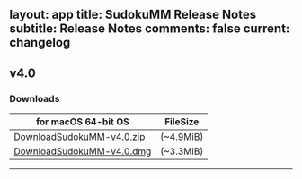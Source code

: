 layout: app
title: SudokuMM Release Notes
subtitle: Release Notes
comments: false
current: changelog
---

## v4.0
<script> GmagonUtils.$verNote('2017-06-27')</script>


### Downloads

for macOS 64-bit OS | FileSize
------------------------------ | -------------------------
[DownloadSudokuMM-v4.0.zip](http://www.filefactory.com/file/4ffr19r70fd3/SudokuMM-4.0.zip)    | (~4.9MiB)
[DownloadSudokuMM-v4.0.dmg](http://www.filefactory.com/file/3xes7lxo1sa9/SudokuMM-4.0.dmg)    | (~3.3MiB)

---
